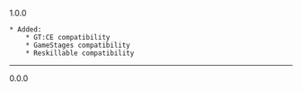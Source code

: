 1.0.0

    * Added:
        * GT:CE compatibility
        * GameStages compatibility
        * Reskillable compatibility

---

0.0.0